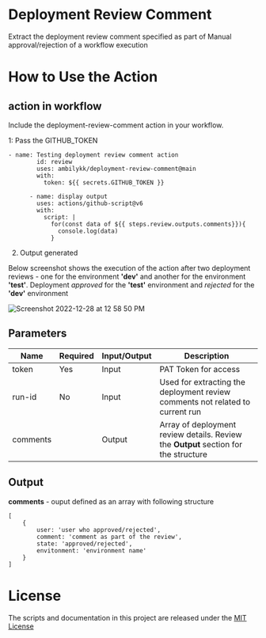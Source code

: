 # Deployment Review Comment
Extract the deployment review comment specified as part of Manual approval/rejection of a workflow execution

# How to Use the Action

## action in workflow

Include the deployment-review-comment action in your workflow. 

1: Pass the GITHUB_TOKEN

```
- name: Testing deployment review comment action
        id: review
        uses: ambilykk/deployment-review-comment@main
        with:
          token: ${{ secrets.GITHUB_TOKEN }}

      - name: display output
        uses: actions/github-script@v6
        with:
          script: |
            for(const data of ${{ steps.review.outputs.comments}}){
              console.log(data)
            }

```

2. Output generated

Below screenshot shows the execution of the action after two deployment reviews - one for the environment **'dev'** and another for the environment **'test'**. Deployment *approved* for the **'test'** environment and *rejected* for the **'dev'** environment

![Screenshot 2022-12-28 at 12 58 50 PM](https://user-images.githubusercontent.com/10282550/209775205-47184599-a18d-4b6e-ae8a-2d7a2d05b69e.png)


## Parameters

| Name                           | Required  | Input/Output | Description                                           |
|--------------------------------|-----------|---------------|-------------------------------------------------------|
| token                 | Yes | Input | PAT Token for access    |
| run-id                      | No | Input | Used for extracting the deployment review comments  not related to current run              |
| comments                     |  | Output | Array of deployment review details. Review the **Output** section for the structure |

## Output
**comments** - ouput defined as an array with following structure

```
[
    {
        user: 'user who approved/rejected',
        comment: 'comment as part of the review',
        state: 'approved/rejected',
        envitonment: 'environment name'
    }
]
```

# License

The scripts and documentation in this project are released under the [MIT License](./LICENSE)
